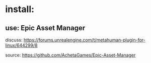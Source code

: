 # install:
## use: Epic Asset Manager
discuss: https://forums.unrealengine.com/t/metahuman-plugin-for-linux/644299/8

source: https://github.com/AchetaGames/Epic-Asset-Manager
